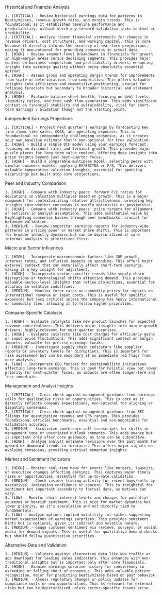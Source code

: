 Historical and Financial Analysis

    1. [CRITICAL] - Review historical earnings data for patterns in beats/misses, revenue growth rates, and margin trends. This is foundational as it establishes baseline performance and predictability, without which any forward validation lacks context or credibility.
    2. [CRITICAL] - Analyze recent financial statements for changes in revenue drivers, cost structures, and working capital. This is core because it directly informs the accuracy of near-term projections, making it non-optional for grounding consensus in actual data.
    3. [HIGH] - Review segment-level breakdowns in financials for growth in high-margin areas versus declining segments. This provides major context on business composition and profitability drivers, enhancing insight into earnings quality without being absolutely essential upfront.
    4. [HIGH] - Assess gross and operating margin trends for improvements from scale or deteriorations from competition. This offers valuable insights into efficiency and competitive positioning, crucial for refining forecasts but secondary to broader historical and statement analysis.
    5. [HIGH] - Evaluate balance sheet health, focusing on debt levels, liquidity ratios, and free cash flow generation. This adds significant context on financial stability and sustainability, vital for short-term earnings v alidation though not the starting point.

Independent Earnings Projections

    1. [CRITICAL] - Project next quarter's earnings by forecasting key line items like sales, COGS, and operating expenses. This is foundational to independently challenging consensus, as it creates your own baseline estimate that's non-optional for true validation.
    2. [HIGH] - Build a simple DCF model using your earnings forecast, focusing on discount rates and terminal growth. This provides major puzzle pieces for long-term value context, offering deep insights into price targets beyond just next-quarter focus.
    3. [HIGH] - Build a comparable multiples model, selecting peers with similar business models, applying EV/EBITDA or P/S. This delivers valuable comparative valuation insights, essential for spotting mispricings but built atop core projections.

Peer and Industry Comparison

    1. [HIGH] - Compare with industry peers' forward P/E ratios for deviations in valuation multiples based on growth. This is a major component for contextualizing relative attractiveness, providing key insights into whether consensus is overly optimistic or pessimistic.
    2. [HIGH] - Compare with industry peers' price targets for alignment or outliers in analyst assumptions. This adds substantial value by highlighting consensus biases through peer benchmarks, crucial for balanced validation.
    3. [MEDIUM] - Review competitor earnings reports for industry-wide patterns in pricing power or market share shifts. This is important for broader industry dynamics but can be deprioritized if core internal analysis is prioritized first.

Macro and Sector Influences

    1. [HIGH] - Incorporate macroeconomic factors like GDP growth, interest rates, and inflation impacts on spending. This offers major external context that can materially affect short-term earnings, making it a key insight for adjustment.
    2. [HIGH] - Incorporate sector-specific trends like supply chain disruptions or technological shifts affecting demand. This provides valuable sector-level insights that refine projections, essential for accuracy in volatile industries.
    3. [MEDIUM] - Monitor forex rates or commodity prices for impacts on international revenue or input costs. This is useful for specific exposures but less critical unless the company has heavy international or commodity ties, allowing it to follow higher priorities.

Company-Specific Catalysts

    1. [HIGH] - Evaluate catalysts like new product launches for expected revenue contributions. This delivers major insights into unique growth drivers, highly relevant for next-quarter surprises.
    2. [HIGH] - Evaluate catalysts like cost changes for efficiency gains or input price fluctuations. This adds significant context on margin impacts, valuable for precise earnings tweaks.
    3. [MEDIUM] - Investigate supply chain indicators like supplier reports or inventory levels for disruptions. This is important for risk assessment but can be secondary if no immediate red flags from core analysis.
    4. [LOW] - Incorporate ESG factors for sustainability initiatives affecting long-term earnings. This is good for holistic view but lower priority for next-quarter focus, as impacts are often longer-term and less immediate.

Management and Analyst Insights

    1. [CRITICAL] - Cross-check against management guidance from earnings calls for qualitative risks or opportunities. This is core as it directly reflects company expectations, non-optional for aligning or disputing consensus.
    2. [CRITICAL] - Cross-check against management guidance from SEC filings for quantitative revenue and EPS ranges. This provides foundational official benchmarks, essential and non-negotiable for validation accuracy.
    3. [MEDIUM] - Scrutinize conference call transcripts for shifts in management tone or unscripted outlook comments. This adds nuance but is important only after core guidance, as tone can be subjective.
    4. [HIGH] - Analyze analyst estimate revisions over the past month for upward or downward trends in forecasts. This offers major signals on evolving consensus, providing critical momentum insights.

Market and Sentiment Indicators

    1. [HIGH] - Monitor real-time news for events like mergers, lawsuits, or executive changes affecting earnings. This captures major timely risks or opportunities, essential for up-to-date validation.
    2. [MEDIUM] - Check insider trading activity for recent buys/sells by executives, indicating confidence or concern. This is insightful for sentiment but important secondary to factual data, as motives can vary.
    3. [LOW] - Monitor short interest levels and changes for potential squeezes or bearish sentiment. This is nice for market dynamics but lower priority, as it's speculative and not directly tied to fundamentals.
    4. [LOW] - Analyze options implied volatility for spikes suggesting market expectations of earnings surprises. This provides sentiment hints but is optional, given its indirect and volatile nature.
    5. [MEDIUM] - Gauge customer sentiment via reviews, surveys, or social media for demand signals. This is useful for qualitative demand checks but should follow quantitative priorities.

Alternative Data and Validation

    1. [MEDIUM] - Validate against alternative data like web traffic or app downloads for leading sales indicators. This enhances with non-traditional insights but is important only after core financials.
    2. [HIGH] - Examine earnings surprise history for consistency in exceeding or falling short of consensus. This adds valuable pattern recognition, major for predicting beats/misses based on past behavior.
    3. [MEDIUM] - Assess regulatory changes or policy updates for compliance costs or new opportunities. This is relevant for external risks but can be deprioritized unless sector-specific issues arise.
